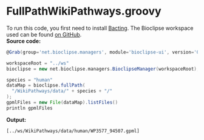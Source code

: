 # FullPathWikiPathways.groovy
To run this code, you first need to install
[Bacting](https://github.com/egonw/bacting).
The Bioclipse workspace used can be found
[on GitHub](https://github.com/bioclipse/bioclipse.scripting/tree/master/ws/).
<br />
**Source code:**
```groovy
@Grab(group='net.bioclipse.managers', module='bioclipse-ui', version='0.0.3-SNAPSHOT')

workspaceRoot = "../ws"
bioclipse = new net.bioclipse.managers.BioclipseManager(workspaceRoot);

species = "human"
dataMap = bioclipse.fullPath(
  "/WikiPathways/data/" + species + "/"
);
gpmlFiles = new File(dataMap).listFiles()
println gpmlFiles
```
**Output:**
```plain
[../ws/WikiPathways/data/human/WP3577_94507.gpml]
```
